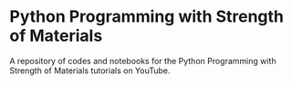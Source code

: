 # Python Programming with Strength of Materials
A repository of codes and notebooks for the Python Programming with Strength of Materials tutorials on YouTube.

